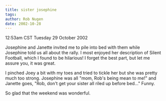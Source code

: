 ```yaml
---
title: sister josephine
tags: 
author: Rob Nugen
date: 2002-10-28
---
```


<p class=date>12:53am CST Tuesday 29 October 2002</p>

<p>Josephine and Janette invited me to pile into bed with them while
Josephine told us all about the rally.  I most enjoyed her description
of Silent Football, which I found to be hilarious!  I forget the best
part, but let me assure you, it was great.</p>

<p>I pinched Joey a bit with my toes and tried to tickle her but she
was pretty much too strong.  Josephine was all "mom, Rob's being mean
to me!" and Janette goes, "Rob, don't get your sister all riled up
before bed..."  Funny.</p>

<p>So glad that the weekend was wonderful.</p>


